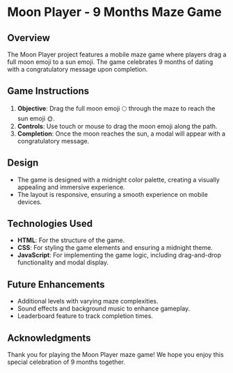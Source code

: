 # Moon Player - 9 Months Maze Game

## Overview
The Moon Player project features a mobile maze game where players drag a full moon emoji to a sun emoji. The game celebrates 9 months of dating with a congratulatory message upon completion.

## Game Instructions
1. **Objective**: Drag the full moon emoji 🌕 through the maze to reach the sun emoji 🌞.
2. **Controls**: Use touch or mouse to drag the moon emoji along the path.
3. **Completion**: Once the moon reaches the sun, a modal will appear with a congratulatory message.

## Design
- The game is designed with a midnight color palette, creating a visually appealing and immersive experience.
- The layout is responsive, ensuring a smooth experience on mobile devices.

## Technologies Used
- **HTML**: For the structure of the game.
- **CSS**: For styling the game elements and ensuring a midnight theme.
- **JavaScript**: For implementing the game logic, including drag-and-drop functionality and modal display.

## Future Enhancements
- Additional levels with varying maze complexities.
- Sound effects and background music to enhance gameplay.
- Leaderboard feature to track completion times.

## Acknowledgments
Thank you for playing the Moon Player maze game! We hope you enjoy this special celebration of 9 months together.
